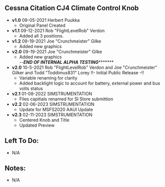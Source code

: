 ## Cessna Citation CJ4 Climate Control Knob
- **v1.0**  09-05-2021 Herbert Puukka
    - Original Panel Created
- **v1.1**  09-12-2021 Rob "FlightLevelRob" Verdon
    - Added all 3 positions.
- **v1.2**   09-19-2021 Joe "Crunchmeister" Gilke
    - Added new graphics     
- **v2.0**   09-19-2021 Joe "Crunchmeister" Gilke
    - Added new graphics       
--*********END OF INTERNAL ALPHA TESTING****************
- **v2.0** 10-5-2021 Rob "FlightLevelRob" Verdon and Joe "Crunchmeister" Gilker and Todd "Toddimus831" Lorey
    !!- Initial Public Release -!!
    - Variable renaming for clarity
    - Added backlight logic to account for battery, external power and bus volts status
- **v2.1** 01-08-2022 SIMSTRUMENTATION
    - Files capitials renamed for SI Store submittion
- **v2.2** 02-06-2023 SIMSTRUMENTATION
    - Update for MSFS2020 AAUI Update
- **v2.3** 02-11-2023 SIMSTRUMENTATION
    - Centered Knob and Title 
    - Updated Preview    
		
## Left To Do:
- N/A

## Notes:
- N/A
	
